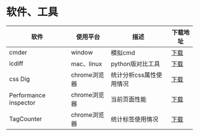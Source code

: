 软件、工具
====
软件 | 使用平台 | 描述 | 下载地址 
------------ | ------------- | ------------ | ------------  
cmder | window | 模拟cmd | [下载](http://bliker.github.io/cmder/) 
icdiff | mac、linux | python版对比工具 | [下载](http://www.jefftk.com/icdiff)  
css Dig | chrome浏览器 | 统计分析css属性使用情况 | [下载](https://chrome.google.com/webstore/detail/css-dig/lpnhmlhomomelfkcjnkcacofhmggjmco) 
Performance inspector | chrome浏览器 | 当前页面性能 | [下载](https://chrome.google.com/webstore/detail/performance-inspector/bgomfgoppmhcminmdojjeejheppadagh) 
TagCounter | chrome浏览器 | 统计标签使用情况 | [下载](https://chrome.google.com/webstore/detail/tagcounter/okjmidhcodkplbehcomejnfjlkbdnjlg) 




